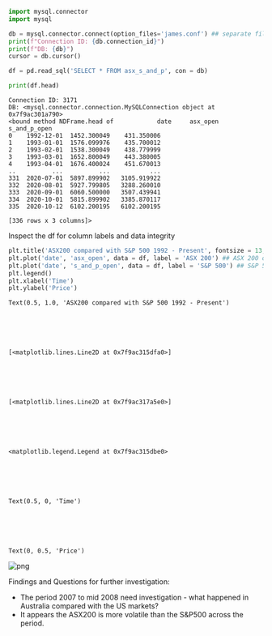 ```python
import mysql.connector
import mysql

db = mysql.connector.connect(option_files='james.conf') ## separate file for connecting to DB with secure info
print(f"Connection ID: {db.connection_id}")
print(f"DB: {db}")
cursor = db.cursor()

df = pd.read_sql('SELECT * FROM asx_s_and_p', con = db)

print(df.head)
```

    Connection ID: 3171
    DB: <mysql.connector.connection.MySQLConnection object at 0x7f9ac301a790>
    <bound method NDFrame.head of            date     asx_open  s_and_p_open
    0    1992-12-01  1452.300049    431.350006
    1    1993-01-01  1576.099976    435.700012
    2    1993-02-01  1538.300049    438.779999
    3    1993-03-01  1652.800049    443.380005
    4    1993-04-01  1676.400024    451.670013
    ..          ...          ...           ...
    331  2020-07-01  5897.899902   3105.919922
    332  2020-08-01  5927.799805   3288.260010
    333  2020-09-01  6060.500000   3507.439941
    334  2020-10-01  5815.899902   3385.870117
    335  2020-10-12  6102.200195   6102.200195
    
    [336 rows x 3 columns]>


Inspect the df for column labels and data integrity


```python
plt.title('ASX200 compared with S&P 500 1992 - Present', fontsize = 13, fontweight = 'bold')
plt.plot('date', 'asx_open', data = df, label = 'ASX 200') ## ASX 200 open data
plt.plot('date', 's_and_p_open', data = df, label = 'S&P 500') ## S&P 500 open data
plt.legend()
plt.xlabel('Time')
plt.ylabel('Price')
```




    Text(0.5, 1.0, 'ASX200 compared with S&P 500 1992 - Present')






    [<matplotlib.lines.Line2D at 0x7f9ac315dfa0>]






    [<matplotlib.lines.Line2D at 0x7f9ac317a5e0>]






    <matplotlib.legend.Legend at 0x7f9ac315dbe0>






    Text(0.5, 0, 'Time')






    Text(0, 0.5, 'Price')




    
![png](output_2_6.png)
    


Findings and Questions for further investigation:
 - The period 2007 to mid 2008 need investigation - what happened in Australia compared with the US markets?
 - It appears the ASX200 is more volatile than the S&P500 across the period. 


```python

```
